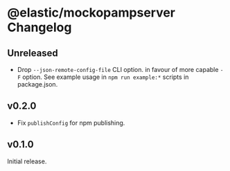 # @elastic/mockopampserver Changelog

## Unreleased

- Drop `--json-remote-config-file` CLI option. in favour of more capable
  `-F` option. See example usage in `npm run example:*` scripts in package.json.

## v0.2.0

- Fix `publishConfig` for npm publishing.

## v0.1.0

Initial release.
